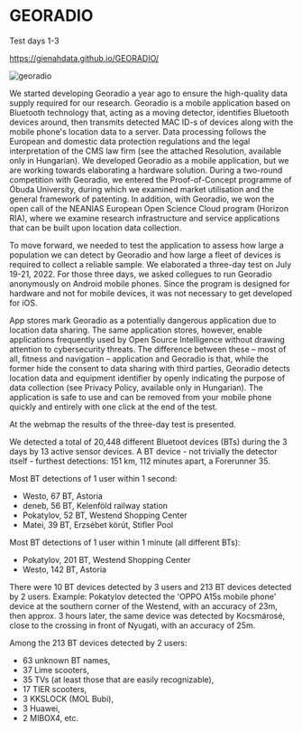 # GEORADIO
 Test days 1-3
 
 https://gienahdata.github.io/GEORADIO/ 
 
 ![georadio](https://user-images.githubusercontent.com/56297706/188924338-6827c1e2-359a-4dcf-9caa-79f77e293e25.png)

We started developing Georadio a year ago to ensure the high-quality data supply required for our research. Georadio is a mobile application based on Bluetooth technology that, acting as a moving detector, identifies Bluetooth devices around, then transmits detected MAC ID-s of devices along with the mobile phone's location data to a server. Data processing follows the European and domestic data protection regulations and the legal interpretation of the CMS law firm (see the attached Resolution, available only in Hungarian). We developed Georadio as a mobile application, but we are working towards elaborating a hardware solution.
During a two-round competition with Georadio, we entered the Proof-of-Concept programme of Óbuda University, during which we examined market utilisation and the general framework of patenting. In addition, with Georadio, we won the open call of the NEANIAS European Open Science Cloud program (Horizon RIA), where we examine research infrastructure and service applications that can be built upon location data collection.

To move forward, we needed to test the application to assess how large a population we can detect by Georadio and how large a fleet of devices is required to collect a reliable sample. We elaborated a three-day test on July 19-21, 2022. For those three days, we asked collegues to run Georadio anonymously on Android mobile phones. Since the program is designed for hardware and not for mobile devices, it was not necessary to get developed for iOS.

App stores mark Georadio as a potentially dangerous application due to location data sharing. The same application stores, however, enable applications frequently used by Open Source Intelligence without drawing attention to cybersecurity threats. The difference between these – most of all, fitness and navigation – application and Georadio is that, while the former hide the consent to data sharing with third parties, Georadio detects location data and equipment identifier by openly indicating the purpose of data collection (see Privacy Policy, available only in Hungarian). The application is safe to use and can be removed from your mobile phone quickly and entirely with one click at the end of the test.

At the webmap the results of the three-day test is presented. 

We detected a total of 20,448 different Bluetoot devices (BTs) during the 3 days by 13 active sensor devices.
A BT device - not trivially the detector itself - furthest detections: 151 km, 112 minutes apart, a Forerunner 35.

Most BT detections of 1 user within 1 second:
- Westo, 67 BT, Astoria
- deneb, 56 BT, Kelenföld railway station
- Pokatylov, 52 BT, Westend Shopping Center
- Matei, 39 BT, Erzsébet körút, Stifler Pool

Most BT detections of 1 user within 1 minute (all different BTs):
- Pokatylov, 201 BT, Westend Shopping Center
- Westo, 142 BT, Astoria

There were 10 BT devices detected by 3 users and 213 BT devices detected by 2 users.
Example: 
Pokatylov detected the 'OPPO A15s mobile phone' device at the southern corner of the Westend, with an accuracy of 23m, then approx. 3 hours later, the same device was detected by Kocsmárosé, close to the crossing in front of Nyugati, with an accuracy of 25m. 

Among the 213 BT devices detected by 2 users:
- 63 unknown BT names,
- 37 Lime scooters,
- 35 TVs (at least those that are easily recognizable),
- 17 TIER scooters,
- 3 KKSLOCK (MOL Bubi),
- 3 Huawei,
- 2 MIBOX4, etc.
